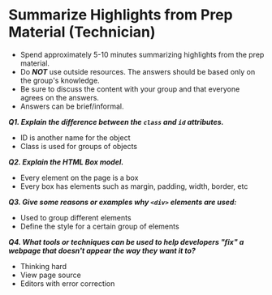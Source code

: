 
# Summarize Highlights from Prep Material (Technician)

- Spend approximately 5-10 minutes summarizing highlights from the prep material.
- Do ***NOT*** use outside resources.  The answers should be based only on the group's knowledge.
- Be sure to discuss the content with your group and that everyone agrees on the answers.
- Answers can be brief/informal.


***Q1. Explain the difference between the `class` and `id` attributes.***
* ID is another name for the object
* Class is used for groups of objects

***Q2. Explain the HTML Box model.***
* Every element on the page is a box
* Every box has elements such as margin, padding, width, border, etc

***Q3. Give some reasons or examples why `<div>` elements are used:***
* Used to group different elements
* Define the style for a certain group of elements

***Q4. What tools or techniques can be used to help developers "fix" a webpage that doesn't appear the way they want it to?***
* Thinking hard
* View page source
* Editors with error correction